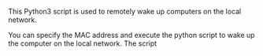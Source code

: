 This Python3 script is used to remotely wake up computers on the local network.

You can specify the MAC address and execute the python script to wake up the computer on the local network. The script
